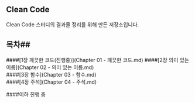 ## Clean Code ##
Clean Code 스터디의 결과물 정리를 위해 만든 저장소입니다. 

## 목차##
####[1장 깨끗한 코드(진행중)](Chapter 01 - 깨끗한 코드.md)
####[2장 의미 있는 이름](Chapter 02 - 의미 있는 이름.md)  
####[3장 함수](Chapter 03 - 함수.md)  
####[4장 주석](Chapter 04 - 주석.md)  

####이하 진행 중
